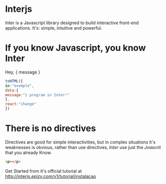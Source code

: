 # Interjs
Inter is a Javascript library designed to build interactive front-end applications.
It's: simple, intuitive and powerful.

# If you know Javascript, you know Inter

<div id="exemple">
  <p>Hey, { message }</p>
</div>

```javascript
toHTML({
in:"exemple",
data:{
message:"i program in Inter!"
},
react:"change"
})
```

# There is no directives

Directives are good for simple interactivities, but in complex situations
it's weaknesses is obvious, rather than use directives,  *Inter* use just the *Jvascrit*
that you already Know.

```html
<p></p>
```

Get Started from it's official tutorial at http://interjs.epizy.com/v1/tutorial/instalacao

